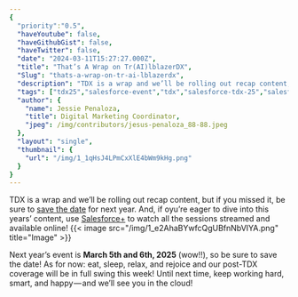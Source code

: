 ```yaml
---
{
  "priority":"0.5",
  "haveYoutube": false,
  "haveGithubGist": false,
  "haveTwitter": false,
  "date": "2024-03-11T15:27:27.000Z",
  "title": "That’s A Wrap on Tr(AI)lblazerDX",
  "Slug": "thats-a-wrap-on-tr-ai-lblazerdx",
  "description": "TDX is a wrap and we’ll be rolling out recap content, but if you missed it, be sure to save the date for next year. And, if you're eager to dive into this years’ content, use Salesforce+ to watch all the sessions streamed and available online!",
  "tags": ["tdx25","salesforce-event","tdx","salesforce-tdx-25","salesforce-tdx"],
  "author": {
    "name": Jessie Penaloza,
    "title": Digital Marketing Coordinator,
    "jpeg": /img/contributors/jesus-penaloza_88-88.jpeg
  },
  "layout": "single",
  "thumbnail": {
    "url": "/img/1_1qHsJ4LPmCxXlE4bWm9kHg.png"
  }
}
---
```

TDX is a wrap and we’ll be rolling out recap content, but if you missed it, be sure to [save the date](https://www.salesforce.com/form/event/tdx25-save-the-date/) for next year. And, if oyu’re eager to dive into this years’ content, use [Salesforce+](https://www.salesforce.com/plus) to watch all the sessions streamed and available online!
{{< image src="/img/1_e2AhaBYwfcQgUBfnNbVIYA.png" title="Image" >}}

Next year’s event is <strong>March 5th and 6th, 2025</strong> (wow!!), so be sure to save the date!
As for now: eat, sleep, relax, and rejoice and our post-TDX coverage will be in full swing this week!
Until next time, keep working hard, smart, and happy — and we’ll see you in the cloud!
